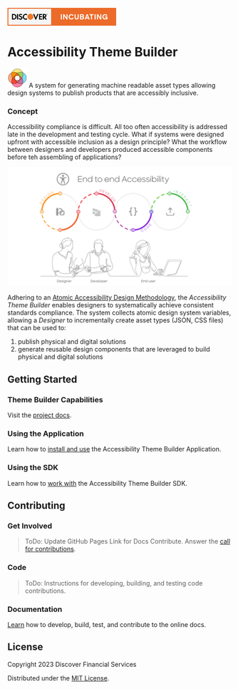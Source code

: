 [![DFS - Incubating](./_images/discover-incubating.svg)](https://technology.discover.com/technologies/open_source)

# Accessibility Theme Builder
![logo](./_images/tb-logo-sm.png) A system for generating machine readable asset types allowing design systems to publish products that are accessibly inclusive.

### Concept
Accessibility compliance is difficult. All too often accessibility is addressed late in the development and testing cycle. What if systems were designed upfront with accessible inclusion as a design principle? What the workflow between designers and developers produced accessible components before teh assembling of applications?

![workflow](./_images/gaad-a11y-e2e.png)

Adhering to an [Atomic Accessibility Design Methodology](./docs/atomic-a11y-design.md), the *Accessibility Theme Builder* enables designers to systematically achieve consistent standards compliance. The system collects atomic design system variables, allowing a *Designer* to incrementally create asset types (JSON, CSS files) that can be used to:

1. publish physical and digital solutions
2. generate reusable design components that are leveraged to build physical and digital solutions

## Getting Started

### Theme Builder Capabilities
Visit the [project docs](https://discoverfinancial.github.io/a11y-theme-builder). 

### Using the Application
Learn how to [install and use](../GETTING_STARTED.md) the Accessibility Theme Builder Application.
### Using the SDK
Learn how to [work with](https://github.com/discoverfinancial/a11y-theme-builder-sdk) the Accessibility Theme Builder SDK.

## Contributing 

### Get Involved
>ToDo: Update GitHub Pages Link for Docs Contribute.
Answer the [call for contributions](https://discoverfinancial.github.io/a11y-theme-builder/contribute/).

### Code
>ToDo: Instructions for developing, building, and testing code contributions.
### Documentation
[Learn](./DEVELOP_DOCS.md) how to develop, build, test, and contribute to the online docs.

## License

Copyright 2023 Discover Financial Services 

Distributed under the [MIT License](./LICENSE).

